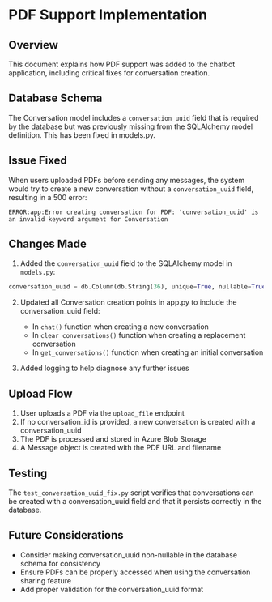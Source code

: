 # PDF Support Implementation

## Overview
This document explains how PDF support was added to the chatbot application, including critical fixes for conversation creation.

## Database Schema
The Conversation model includes a `conversation_uuid` field that is required by the database but was previously missing from the SQLAlchemy model definition. This has been fixed in models.py.

## Issue Fixed
When users uploaded PDFs before sending any messages, the system would try to create a new conversation without a `conversation_uuid` field, resulting in a 500 error:

```
ERROR:app:Error creating conversation for PDF: 'conversation_uuid' is an invalid keyword argument for Conversation
```

## Changes Made

1. Added the `conversation_uuid` field to the SQLAlchemy model in `models.py`:
```python
conversation_uuid = db.Column(db.String(36), unique=True, nullable=True)  # UUID for conversation identification
```

2. Updated all Conversation creation points in app.py to include the conversation_uuid field:
   - In `chat()` function when creating a new conversation
   - In `clear_conversations()` function when creating a replacement conversation
   - In `get_conversations()` function when creating an initial conversation

3. Added logging to help diagnose any further issues

## Upload Flow
1. User uploads a PDF via the `upload_file` endpoint
2. If no conversation_id is provided, a new conversation is created with a conversation_uuid
3. The PDF is processed and stored in Azure Blob Storage
4. A Message object is created with the PDF URL and filename

## Testing
The `test_conversation_uuid_fix.py` script verifies that conversations can be created with a conversation_uuid field and that it persists correctly in the database.

## Future Considerations
- Consider making conversation_uuid non-nullable in the database schema for consistency
- Ensure PDFs can be properly accessed when using the conversation sharing feature
- Add proper validation for the conversation_uuid format